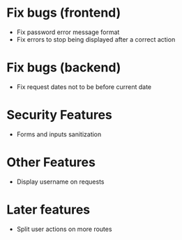 # Fix bugs (frontend)
- Fix password error message format
- Fix errors to stop being displayed after a correct action

# Fix bugs (backend)
- Fix request dates not to be before current date

# Security Features
- Forms and inputs sanitization

# Other Features
- Display username on requests

# Later features
- Split user actions on more routes